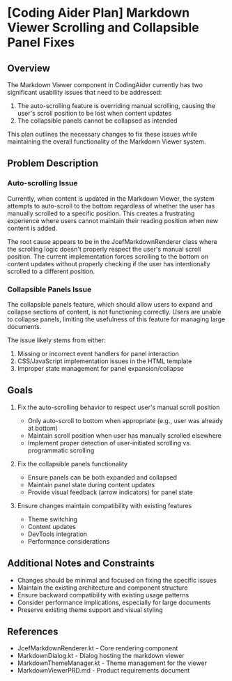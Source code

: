 # [Coding Aider Plan] Markdown Viewer Scrolling and Collapsible Panel Fixes

## Overview
The Markdown Viewer component in CodingAider currently has two significant usability issues that need to be addressed:
1. The auto-scrolling feature is overriding manual scrolling, causing the user's scroll position to be lost when content updates
2. The collapsible panels cannot be collapsed as intended

This plan outlines the necessary changes to fix these issues while maintaining the overall functionality of the Markdown Viewer system.

## Problem Description
### Auto-scrolling Issue
Currently, when content is updated in the Markdown Viewer, the system attempts to auto-scroll to the bottom regardless of whether the user has manually scrolled to a specific position. This creates a frustrating experience where users cannot maintain their reading position when new content is added.

The root cause appears to be in the JcefMarkdownRenderer class where the scrolling logic doesn't properly respect the user's manual scroll position. The current implementation forces scrolling to the bottom on content updates without properly checking if the user has intentionally scrolled to a different position.

### Collapsible Panels Issue
The collapsible panels feature, which should allow users to expand and collapse sections of content, is not functioning correctly. Users are unable to collapse panels, limiting the usefulness of this feature for managing large documents.

The issue likely stems from either:
1. Missing or incorrect event handlers for panel interaction
2. CSS/JavaScript implementation issues in the HTML template
3. Improper state management for panel expansion/collapse

## Goals
1. Fix the auto-scrolling behavior to respect user's manual scroll position
   - Only auto-scroll to bottom when appropriate (e.g., user was already at bottom)
   - Maintain scroll position when user has manually scrolled elsewhere
   - Implement proper detection of user-initiated scrolling vs. programmatic scrolling

2. Fix the collapsible panels functionality
   - Ensure panels can be both expanded and collapsed
   - Maintain panel state during content updates
   - Provide visual feedback (arrow indicators) for panel state

3. Ensure changes maintain compatibility with existing features
   - Theme switching
   - Content updates
   - DevTools integration
   - Performance considerations

## Additional Notes and Constraints
- Changes should be minimal and focused on fixing the specific issues
- Maintain the existing architecture and component structure
- Ensure backward compatibility with existing usage patterns
- Consider performance implications, especially for large documents
- Preserve existing theme support and visual styling

## References
- JcefMarkdownRenderer.kt - Core rendering component
- MarkdownDialog.kt - Dialog hosting the markdown viewer
- MarkdownThemeManager.kt - Theme management for the viewer
- MarkdownViewerPRD.md - Product requirements document
